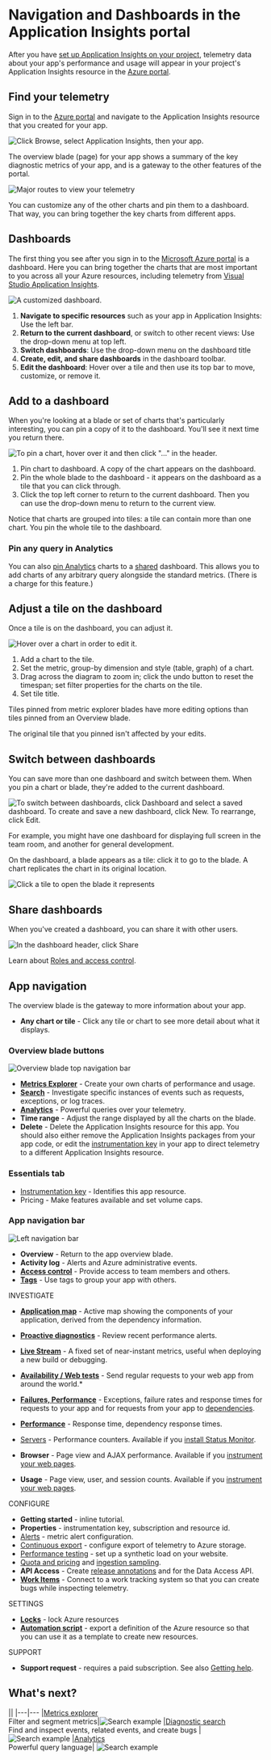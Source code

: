 <properties
    pageTitle="Dashboards and navigation in the Application Insights portal | Microsoft Azure"
    description="Create views of your key APM charts and queries."
    services="application-insights"
    documentationCenter=""
    authors="alancameronwills"
    manager="douge"/>

<tags
    ms.service="application-insights"
    ms.workload="tbd"
    ms.tgt_pltfrm="ibiza"
    ms.devlang="multiple"
    ms.topic="article" 
    ms.date="10/18/2016"
    ms.author="awills"/>

# <a name="navigation-and-dashboards-in-the-application-insights-portal"></a>Navigation and Dashboards in the Application Insights portal

After you have [set up Application Insights on your project](app-insights-overview.md), telemetry data about your app's performance and usage will appear in your project's Application Insights resource in the [Azure portal](https://portal.azure.com).


## <a name="find-your-telemetry"></a>Find your telemetry

Sign in to the [Azure portal](https://portal.azure.com) and navigate to the Application Insights resource that you created for your app.

![Click Browse, select Application Insights, then your app.](./media/app-insights-dashboards/00-start.png)

The overview blade (page) for your app shows a summary of the key diagnostic metrics of your app, and is a gateway to the other features of the portal.


![Major routes to view your telemetry](./media/app-insights-dashboards/010-oview.png)

You can customize any of the other charts and pin them to a dashboard. That way, you can bring together the key charts from different apps.


## <a name="dashboards"></a>Dashboards

The first thing you see after you sign in to the [Microsoft Azure portal](https://portal.azure.com) is a dashboard. Here you can bring together the charts that are most important to you across all your Azure resources, including telemetry from [Visual Studio Application Insights](app-insights-overview.md).
 

![A customized dashboard.](./media/app-insights-dashboards/31.png)


1. **Navigate to specific resources** such as your app in Application Insights: Use the left bar.
2. **Return to the current dashboard**, or switch to other recent views: Use the drop-down menu at top left.
3. **Switch dashboards**: Use the drop-down menu on the dashboard title
4. **Create, edit, and share dashboards** in the dashboard toolbar.
5. **Edit the dashboard**: Hover over a tile and then use its top bar to move, customize, or remove it.


## <a name="add-to-a-dashboard"></a>Add to a dashboard

When you're looking at a blade or set of charts that's particularly interesting, you can pin a copy of it to the dashboard. You'll see it next time you return there.

![To pin a chart, hover over it and then click "..." in the header.](./media/app-insights-dashboards/33.png)

1. Pin chart to dashboard. A copy of the chart appears on the dashboard.
2. Pin the whole blade to the dashboard - it appears on the dashboard as a tile that you can click through.
3. Click the top left corner to return to the current dashboard. Then you can use the drop-down menu to return to the current view.

Notice that charts are grouped into tiles: a tile can contain more than one chart. You pin the whole tile to the dashboard.

### <a name="pin-any-query-in-analytics"></a>Pin any query in Analytics

You can also [pin Analytics](app-insights-analytics-using.md#pin-to-dashboard) charts to a [shared](#share-dashboards-with-your-team) dashboard. This allows you to add charts of any arbitrary query alongside the standard metrics. (There is a charge for this feature.)

## <a name="adjust-a-tile-on-the-dashboard"></a>Adjust a tile on the dashboard

Once a tile is on the dashboard, you can adjust it.

![Hover over a chart in order to edit it.](./media/app-insights-dashboards/36.png)

1. Add a chart to the tile. 
2. Set the metric, group-by dimension and style (table, graph) of a chart.
3. Drag across the diagram to zoom in; click the undo button to reset the timespan; set filter properties for the charts on the tile.
4. Set tile title.

Tiles pinned from metric explorer blades have more editing options than tiles pinned from an Overview blade.

The original tile that you pinned isn't affected by your edits.


## <a name="switch-between-dashboards"></a>Switch between dashboards

You can save more than one dashboard and switch between them. When you pin a chart or blade, they're added to the current dashboard.

![To switch between dashboards, click Dashboard and select a saved dashboard. To create and save a new dashboard, click New. To rearrange, click Edit.](./media/app-insights-dashboards/32.png)

For example, you might have one dashboard for displaying full screen in the team room, and another for general development.


On the dashboard, a blade appears as a tile: click it to go to the blade. A chart replicates the chart in its original location.

![Click a tile to open the blade it represents](./media/app-insights-dashboards/35.png)


## <a name="share-dashboards"></a>Share dashboards

When you've created a dashboard, you can share it with other users.

![In the dashboard header, click Share](./media/app-insights-dashboards/41.png)

Learn about [Roles and access control](app-insights-resources-roles-access-control.md).

## <a name="app-navigation"></a>App navigation

The overview blade is the gateway to more information about your app.

* **Any chart or tile** - Click any tile or chart to see more detail about what it displays.

### <a name="overview-blade-buttons"></a>Overview blade buttons


![Overview blade top navigation bar](./media/app-insights-dashboards/app-overview-top-nav.png)


* [**Metrics Explorer**](app-insights-metrics-explorer.md) - Create your own charts of performance and usage.
* [**Search**](app-insights-diagnostic-search.md) - Investigate specific instances of events such as requests, exceptions, or log traces.
* [**Analytics**](app-insights-analytics.md) - Powerful queries over your telemetry.
* **Time range** - Adjust the range displayed by all the charts on the blade.
* **Delete** - Delete the Application Insights resource for this app. You should also either remove the Application Insights packages from your app code, or edit the [instrumentation key](app-insights-create-new-resource.md#copy-the-instrumentation-key) in your app to direct telemetry to a different Application Insights resource.

### <a name="essentials-tab"></a>Essentials tab

* [Instrumentation key](app-insights-create-new-resource.md#copy-the-instrumentation-key) - Identifies this app resource. 
* Pricing - Make features available and set volume caps.


### <a name="app-navigation-bar"></a>App navigation bar


![Left navigation bar](./media/app-insights-dashboards/app-left-nav-bar.png)

* **Overview** - Return to the app overview blade.
* **Activity log** - Alerts and Azure administrative events.
* [**Access control**](app-insights-resources-roles-access-control.md) - Provide access to team members and others.
* [**Tags**](../resource-group-using-tags.md) - Use tags to group your app with others.

INVESTIGATE

* [**Application map**](app-insights-app-map.md) - Active map showing the components of your application, derived from the dependency information.
* [**Proactive diagnostics**](app-insights-proactive-diagnostics.md) - Review recent performance alerts.
* [**Live Stream**](app-insights-metrics-explorer.md#live-stream) - A fixed set of near-instant metrics, useful when deploying a new build or debugging.
* [**Availability / Web tests**](app-insights-monitor-web-app-availability.md) - Send regular requests to your web app from around the world.* 
* [**Failures, Performance**](app-insights-web-monitor-performance.md) - Exceptions, failure rates and response times for requests to your app and for requests from your app to [dependencies](app-insights-asp-net-dependencies.md).
* [**Performance**](app-insights-web-monitor-performance.md) - Response time, dependency response times. 
* [Servers](app-insights-web-monitor-performance.md) - Performance counters. Available if you [install Status Monitor](app-insights-monitor-performance-live-website-now.md).

* **Browser** - Page view and AJAX performance. Available if you [instrument your web pages](app-insights-javascript.md).
* **Usage** - Page view, user, and session counts. Available if you [instrument your web pages](app-insights-javascript.md).

CONFIGURE

* **Getting started** - inline tutorial.
* **Properties** - instrumentation key, subscription and resource id.
* [Alerts](app-insights-alerts.md) - metric alert configuration.
* [Continuous export](app-insights-export-telemetry.md) - configure export of telemetry to Azure storage.
* [Performance testing](app-insights-monitor-web-app-availability.md#performance-tests) - set up a synthetic load on your website.
* [Quota and pricing](app-insights-pricing.md) and [ingestion sampling](app-insights-sampling.md).
* **API Access** - Create [release annotations](app-insights-annotations.md) and for the Data Access API.
* [**Work Items**](app-insights-diagnostic-search.md#create-work-item) - Connect to a work tracking system so that you can create bugs while inspecting telemetry.

SETTINGS


* [**Locks**](..\resource-group-lock-resources.md) - lock Azure resources
* [**Automation script**](app-insights-powershell.md) - export a definition of the Azure resource so that you can use it as a template to create new resources.

SUPPORT

* **Support request** - requires a paid subscription. See also [Getting help](app-insights-get-dev-support.md).

## <a name="whats-next"></a>What's next?

||
|---|---
|[Metrics explorer](app-insights-metrics-explorer.md)<br/>Filter and segment metrics|![Search example](./media/app-insights-dashboards/64.png)
|[Diagnostic search](app-insights-diagnostic-search.md)<br/>Find and inspect events, related events, and create bugs |![Search example](./media/app-insights-dashboards/61.png)
|[Analytics](app-insights-analytics.md)<br/>Powerful query language| ![Search example](./media/app-insights-dashboards/63.png)





